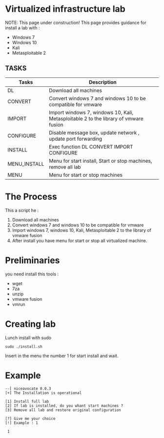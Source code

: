 
# Virtualized infrastructure lab
NOTE: This page under construction!
This page provides guidance for install a lab with :
- Windows 7
- Windows 10
- Kali
- Metasploitable 2

## TASKS

| Tasks | Description |
| ------ | ----------- |
| DL   | Download all machines |
| CONVERT | Convert windows 7 and windows 10 to be compatible for vmware |
| IMPORT | Import windows 7, windows 10, Kali, Metasploitable 2 to the library of vmware fusion |
| CONFIGURE | Disable message box, update network , update port forwarding |
| INSTALL | Exec function DL CONVERT IMPORT CONFIGURE |
| MENU_INSTALL | Menu for start install, Start or stop machines, remove all lab  |
| MENU    | Menu for start or stop machines |

# The Process
This a script he :
1. Download all machines
2. Convert windows 7 and windows 10 to be compatible for vmware
3. Import windows 7, windows 10, Kali, Metasploitable 2 to the library of vmware fusion
4. After install you have menu for start or stop all virtualized machine.

# Preliminaries
you need install this tools : 
- wget 
- 7za 
- unzip 
- vmware fusion
- vmrun

# Creating lab
Lunch install with sudo 
```
sudo ./install.sh
```
Insert in the menu the number 1 for start install and wait.

# Example
```
--[ niceavocate 0.0.3
[+] The Installation is operational

[1] Install full lab
[2] If lab is installed, do you whant start machines ?
[3] Remove all lab and restore original configuration

[?] Give me your choice
[!] Example : 1
```
```
 1
 ```
